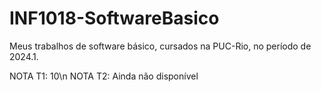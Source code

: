 # INF1018-SoftwareBasico
Meus trabalhos de software básico, cursados na PUC-Rio, no período de 2024.1. 

NOTA T1: 10\n
NOTA T2: Ainda não disponível
